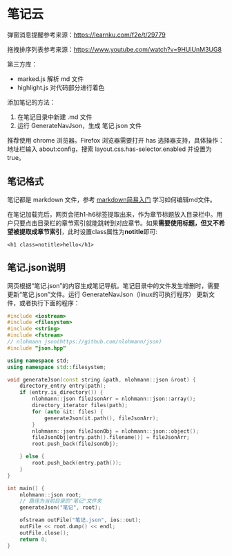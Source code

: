 # 笔记云

弹窗消息提醒参考来源：https://learnku.com/f2e/t/29779

拖拽排序列表参考来源：https://www.youtube.com/watch?v=9HUlUnM3UG8

第三方库：
- marked.js 解析 md 文件
- highlight.js 对代码部分进行着色

添加笔记的方法：
1. 在笔记目录中新建 .md 文件
2. 运行 GenerateNavJson，生成 笔记.json 文件

推荐使用 chrome 浏览器。Firefox 浏览器需要打开 has 选择器支持，具体操作：地址栏输入 about:config，搜索 layout.css.has-selector.enabled 并设置为 true。

## 笔记格式

笔记都是 markdown 文件，参考 [markdown简易入门](?article=笔记/markdown简易入门.md) 学习如何编辑md文件。

在笔记加载完后，网页会把h1-h6标签提取出来，作为章节标题放入目录栏中。用户只要点击目录栏的章节索引就能跳转到对应章节。如果**需要使用标题，但又不希望被提取成章节索引**，此时设置class属性为**notitle**即可:

    <h1 class=notitle>hello</h1>

## 笔记.json说明

网页根据“笔记.json”的内容生成笔记导航。笔记目录中的文件发生增删时，需要更新“笔记.json”文件。运行 GenerateNavJson（linux的可执行程序） 更新文件，或者执行下面的程序：

```c++
#include <iostream>
#include <filesystem>
#include <string>
#include <fstream>
// nlohmann json(https://github.com/nlohmann/json)
#include "json.hpp"

using namespace std;
using namespace std::filesystem;

void generateJson(const string &path, nlohmann::json &root) {
    directory_entry entry(path);
    if (entry.is_directory()) {
        nlohmann::json fileJsonArr = nlohmann::json::array();
        directory_iterator files(path);
        for (auto &it: files) {
            generateJson(it.path(), fileJsonArr);
        }
        nlohmann::json fileJsonObj = nlohmann::json::object();
        fileJsonObj[entry.path().filename()] = fileJsonArr;
        root.push_back(fileJsonObj);

    } else {
        root.push_back(entry.path());
    }
}

int main() {
    nlohmann::json root;
    // 路径为当前目录的"笔记"文件夹
    generateJson("笔记", root);

    ofstream outFile("笔记.json", ios::out);
    outFile << root.dump() << endl;
    outFile.close();
    return 0;
}
```